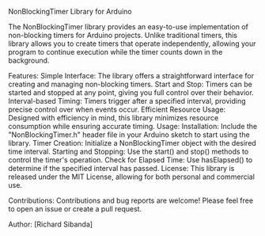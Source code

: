 NonBlockingTimer Library for Arduino

The NonBlockingTimer library provides an easy-to-use implementation of non-blocking timers for Arduino projects. Unlike traditional timers, this library allows you to create timers that operate independently, allowing your program to continue execution while the timer counts down in the background.

Features:
Simple Interface: The library offers a straightforward interface for creating and managing non-blocking timers.
Start and Stop: Timers can be started and stopped at any point, giving you full control over their behavior.
Interval-based Timing: Timers trigger after a specified interval, providing precise control over when events occur.
Efficient Resource Usage: Designed with efficiency in mind, this library minimizes resource consumption while ensuring accurate timing.
Usage:
Installation: Include the "NonBlockingTimer.h" header file in your Arduino sketch to start using the library.
Timer Creation: Initialize a NonBlockingTimer object with the desired time interval.
Starting and Stopping: Use the start() and stop() methods to control the timer's operation.
Check for Elapsed Time: Use hasElapsed() to determine if the specified interval has passed.
License:
This library is released under the MIT License, allowing for both personal and commercial use.

Contributions:
Contributions and bug reports are welcome! Please feel free to open an issue or create a pull request.

Author:
[Richard Sibanda]